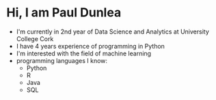 # Hi, I am Paul Dunlea
* I'm currently in 2nd year of Data Science and Analytics at University College Cork
* I have 4 years experience of programming in Python
* I'm interested with the field of machine learning
* programming languages I know:
  * Python
  * R
  * Java
  * SQL
